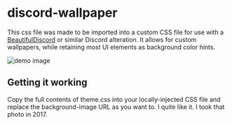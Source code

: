 # discord-wallpaper

This css file was made to be imported into a custom CSS file for use with 
a [BeautifulDiscord](https://github.com/leovoel/BeautifulDiscord) or similar
Discord alteration.
It allows for custom wallpapers, while retaining most UI elements as background
color hints.

![demo image](https://i.imgur.com/WxW2ga0.jpg)

## Getting it working

Copy the full contents of theme.css into your locally-injected CSS file and
replace the background-image URL as you want to. I quite like it.
I took that photo in 2017.
